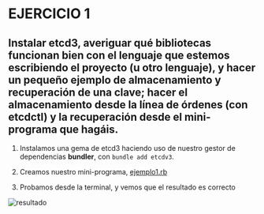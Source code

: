 # EJERCICIO 1


## Instalar etcd3, averiguar qué bibliotecas funcionan bien con el lenguaje que estemos escribiendo el proyecto (u otro lenguaje), y hacer un pequeño ejemplo de almacenamiento y recuperación de una clave; hacer el almacenamiento desde la línea de órdenes (con etcdctl) y la recuperación desde el mini-programa que hagáis.



1. Instalamos una gema de etcd3 haciendo uso de nuestro gestor de dependencias **bundler**, con `bundle add etcdv3`.



2. Creamos nuestro mini-programa, [ejemplo1.rb](https://github.com/biilal1999/Ejercicios/tree/master/tema6/ejemplo1.rb)



3. Probamos desde la terminal, y vemos que el resultado es correcto



![resultado](https://github.com/biilal1999/Ejercicios/blob/master/tema6/img/etc.png) 

